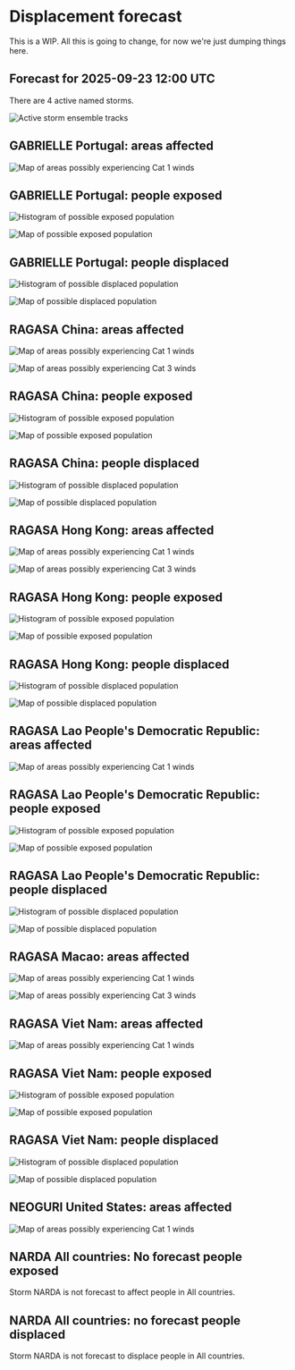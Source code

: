 # Displacement forecast

This is a WIP. All this is going to change, for now we're just dumping things here.

## Forecast for 2025-09-23 12:00 UTC

There are 4 active named storms.

![Active storm ensemble tracks](ECMWF_TC_tracks_20250923120000.png)


## GABRIELLE Portugal: areas affected

![Map of areas possibly experiencing Cat 1 winds](impact-map_TC_ECMWF_ens_GABRIELLE_2025-09-23_12UTC_PRT_cat1.png)


## GABRIELLE Portugal: people exposed

![Histogram of possible exposed population](impact-histogram_TC_ECMWF_ens_GABRIELLE_2025-09-23_12UTC_PRT_exposed.png)

![Map of possible exposed population](impact-map_TC_ECMWF_ens_GABRIELLE_2025-09-23_12UTC_PRT_exposed.png)


## GABRIELLE Portugal: people displaced

![Histogram of possible displaced population](impact-histogram_TC_ECMWF_ens_GABRIELLE_2025-09-23_12UTC_PRT_displaced.png)


![Map of possible displaced population](impact-map_TC_ECMWF_ens_GABRIELLE_2025-09-23_12UTC_PRT_displaced.png)


## RAGASA China: areas affected

![Map of areas possibly experiencing Cat 1 winds](impact-map_TC_ECMWF_ens_RAGASA_2025-09-23_12UTC_CHN_cat1.png)


![Map of areas possibly experiencing Cat 3 winds](impact-map_TC_ECMWF_ens_RAGASA_2025-09-23_12UTC_CHN_cat3.png)


## RAGASA China: people exposed

![Histogram of possible exposed population](impact-histogram_TC_ECMWF_ens_RAGASA_2025-09-23_12UTC_CHN_exposed.png)

![Map of possible exposed population](impact-map_TC_ECMWF_ens_RAGASA_2025-09-23_12UTC_CHN_exposed.png)


## RAGASA China: people displaced

![Histogram of possible displaced population](impact-histogram_TC_ECMWF_ens_RAGASA_2025-09-23_12UTC_CHN_displaced.png)


![Map of possible displaced population](impact-map_TC_ECMWF_ens_RAGASA_2025-09-23_12UTC_CHN_displaced.png)


## RAGASA Hong Kong: areas affected

![Map of areas possibly experiencing Cat 1 winds](impact-map_TC_ECMWF_ens_RAGASA_2025-09-23_12UTC_HKG_cat1.png)


![Map of areas possibly experiencing Cat 3 winds](impact-map_TC_ECMWF_ens_RAGASA_2025-09-23_12UTC_HKG_cat3.png)


## RAGASA Hong Kong: people exposed

![Histogram of possible exposed population](impact-histogram_TC_ECMWF_ens_RAGASA_2025-09-23_12UTC_HKG_exposed.png)

![Map of possible exposed population](impact-map_TC_ECMWF_ens_RAGASA_2025-09-23_12UTC_HKG_exposed.png)


## RAGASA Hong Kong: people displaced

![Histogram of possible displaced population](impact-histogram_TC_ECMWF_ens_RAGASA_2025-09-23_12UTC_HKG_displaced.png)


![Map of possible displaced population](impact-map_TC_ECMWF_ens_RAGASA_2025-09-23_12UTC_HKG_displaced.png)


## RAGASA Lao People's Democratic Republic: areas affected

![Map of areas possibly experiencing Cat 1 winds](impact-map_TC_ECMWF_ens_RAGASA_2025-09-23_12UTC_LAO_cat1.png)


## RAGASA Lao People's Democratic Republic: people exposed

![Histogram of possible exposed population](impact-histogram_TC_ECMWF_ens_RAGASA_2025-09-23_12UTC_LAO_exposed.png)

![Map of possible exposed population](impact-map_TC_ECMWF_ens_RAGASA_2025-09-23_12UTC_LAO_exposed.png)


## RAGASA Lao People's Democratic Republic: people displaced

![Histogram of possible displaced population](impact-histogram_TC_ECMWF_ens_RAGASA_2025-09-23_12UTC_LAO_displaced.png)


![Map of possible displaced population](impact-map_TC_ECMWF_ens_RAGASA_2025-09-23_12UTC_LAO_displaced.png)


## RAGASA Macao: areas affected

![Map of areas possibly experiencing Cat 1 winds](impact-map_TC_ECMWF_ens_RAGASA_2025-09-23_12UTC_MAC_cat1.png)


![Map of areas possibly experiencing Cat 3 winds](impact-map_TC_ECMWF_ens_RAGASA_2025-09-23_12UTC_MAC_cat3.png)


## RAGASA Viet Nam: areas affected

![Map of areas possibly experiencing Cat 1 winds](impact-map_TC_ECMWF_ens_RAGASA_2025-09-23_12UTC_VNM_cat1.png)


## RAGASA Viet Nam: people exposed

![Histogram of possible exposed population](impact-histogram_TC_ECMWF_ens_RAGASA_2025-09-23_12UTC_VNM_exposed.png)

![Map of possible exposed population](impact-map_TC_ECMWF_ens_RAGASA_2025-09-23_12UTC_VNM_exposed.png)


## RAGASA Viet Nam: people displaced

![Histogram of possible displaced population](impact-histogram_TC_ECMWF_ens_RAGASA_2025-09-23_12UTC_VNM_displaced.png)


![Map of possible displaced population](impact-map_TC_ECMWF_ens_RAGASA_2025-09-23_12UTC_VNM_displaced.png)


## NEOGURI United States: areas affected

![Map of areas possibly experiencing Cat 1 winds](impact-map_TC_ECMWF_ens_NEOGURI_2025-09-23_12UTC_USA_cat1.png)


## NARDA All countries: No forecast people exposed

Storm NARDA is not forecast to affect people in All countries.


## NARDA All countries: no forecast people displaced

Storm NARDA is not forecast to displace people in All countries.


